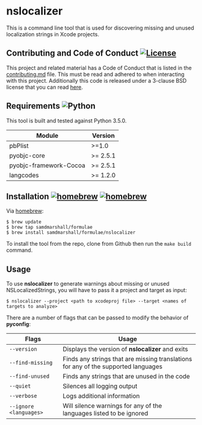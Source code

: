 nslocalizer
===========

This is a command line tool that is used for discovering missing and unused localization strings in Xcode projects.

## Contributing and Code of Conduct [![License](https://img.shields.io/badge/License-3--Clause%20BSD-blue.svg)](./LICENSE)
This project and related material has a Code of Conduct that is listed in the [contributing.md](./contributing.md) file. This must be read and adhered to when interacting with this project. Additionally this code is released under a 3-clause BSD license that you can read [here](./LICENSE).

## Requirements  ![Python](https://img.shields.io/badge/Python3-3.5.0-brightgreen.svg)
This tool is built and tested against Python 3.5.0.

   Module | Version
----------|-----------
pbPlist   | >=1.0
pyobjc-core | >= 2.5.1
pyobjc-framework-Cocoa | >= 2.5.1
langcodes | >= 1.2.0

## Installation [![homebrew](https://img.shields.io/badge/homebrew-v1.0-brightgreen.svg)](https://github.com/samdmarshall/homebrew-formulae) [![homebrew](https://img.shields.io/badge/homebrew-HEAD-orange.svg)](https://github.com/samdmarshall/homebrew-formulae)
Via [homebrew](http://brew.sh):

	$ brew update
	$ brew tap samdmarshall/formulae
	$ brew install samdmarshall/formulae/nslocalizer

To install the tool from the repo, clone from Github then run the `make build` command.

## Usage
To use **nslocalizer** to generate warnings about missing or unused NSLocalizedStrings, you will have to pass it a project and target as input:

	$ nslocalizer --project <path to xcodeproj file> --target <names of targets to analyze>

There are a number of flags that can be passed to modify the behavior of **pyconfig**:

   Flags | Usage
-------------------|-----------------------------------------------------------
`--version`        | Displays the version of **nslocalizer** and exits
`--find-missing`   | Finds any strings that are missing translations for any of the supported languages
`--find-unused`    | Finds any strings that are unused in the code
`--quiet`          | Silences all logging output
`--verbose`        | Logs additional information
`--ignore <languages>` | Will silence warnings for any of the languages listed to be ignored


